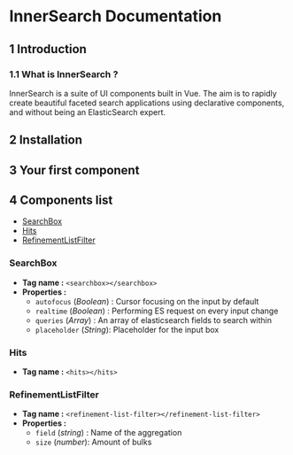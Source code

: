 # InnerSearch Documentation

## 1 Introduction
### 1.1 What is InnerSearch ?
InnerSearch is a suite of UI components built in Vue. The aim is to rapidly create beautiful faceted search applications using declarative components, and without being an ElasticSearch expert.



## 2 Installation

## 3 Your first component

## 4 Components list
- [SearchBox](###SearchBox)
- [Hits](###Hits)
- [RefinementListFilter](###RefinementListFilter)

### SearchBox

- **Tag name :** `<searchbox></searchbox>`
- **Properties :**
  - `autofocus` (_Boolean_) :  Cursor focusing on the input by default
  - `realtime` (_Boolean_) : Performing ES request on every input change 
  - `queries` (_Array_) :  An array of elasticsearch fields to search within
  - `placeholder` (_String_):  Placeholder for the input box

### Hits
- **Tag name :** `<hits></hits>`

### RefinementListFilter
- **Tag name :** `<refinement-list-filter></refinement-list-filter>`
- **Properties :**
  - `field` (_string_) : Name of the aggregation
  - `size` (_number_): Amount of bulks 

